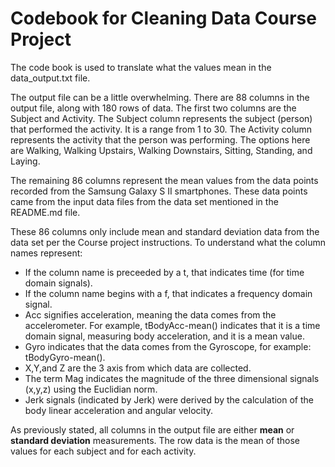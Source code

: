 Codebook for Cleaning Data Course Project
=============

The code book is used to translate what the values mean in the data_output.txt file.

The output file can be a little overwhelming.  There are 88 columns in the output file, along with 180 rows of data.  The first two columns are the Subject and Activity.  The Subject column represents the subject (person) that performed the activity.  It is a range from 1 to 30.  The Activity column represents the activity that the person was performing.  The options here are Walking, Walking Upstairs, Walking Downstairs, Sitting, Standing, and Laying.

The remaining 86 columns represent the mean values from the data points recorded from the Samsung Galaxy S II smartphones.  These data points came from the input data files from the data set mentioned in the README.md file.

These 86 columns only include mean and standard deviation data from the data set per the Course project instructions.  To understand what the column names represent:
- If the column name is preceeded by a t, that indicates time (for time domain signals). 
- If the column name begins with a f, that indicates a frequency domain signal.
- Acc signifies acceleration, meaning the data comes from the accelerometer.  For example, tBodyAcc-mean() indicates that it is a time domain signal, measuring body acceleration, and it is a mean value.
- Gyro indicates that the data comes from the Gyroscope, for example: tBodyGyro-mean().
- X,Y,and Z are the 3 axis from which data are collected.
- The term Mag indicates the magnitude of the three dimensional signals (x,y,z) using the Euclidian norm.  
- Jerk signals (indicated by Jerk) were derived by the calculation of the body linear acceleration and angular velocity.

As previously stated, all columns in the output file are either **mean** or **standard deviation** measurements.  The row data is the mean of those values for each subject and for each activity.
